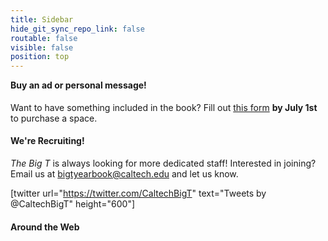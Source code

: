 ```yaml
---
title: Sidebar
hide_git_sync_repo_link: false
routable: false
visible: false
position: top
---
```


<h4 style="margin-top: 0rem !important;"> Buy an ad or personal message! </h4>

Want to have something included in the book? Fill out [this form](https://bit.ly/2WwXEed) **by July 1st** to purchase a space.

#### We're Recruiting!

_The Big T_ is always looking for more dedicated staff! Interested in joining? Email us at [bigtyearbook@caltech.edu](mailto:bigtyearbook@caltech.edu) and let us know.

[twitter url="https://twitter.com/CaltechBigT" text="Tweets by @CaltechBigT" height="600"]

#### Around the Web
<a href="https://www.facebook.com/CaltechBigT"> <i class="fa fa-facebook-square fa-2x"></i></a><a href="https://www.instagram.com/caltechbigt/"> <i class="fa fa-instagram fa-2x"></i></a><a href="https://twitter.com/CaltechBigT"> <i class="fa fa-twitter-square fa-2x"></i></a>
